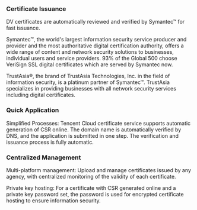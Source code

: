 ### Certificate Issuance
DV certificates are automatically reviewed and verified by Symantec™ for fast issuance.

Symantec™, the world's largest information security service producer and provider and the most authoritative digital certification authority, offers a wide range of content and network security solutions to businesses, individual users and service providers. 93% of the Global 500 choose VeriSign SSL digital certificates which are served by Symantec now.

TrustAsia®, the brand of TrustAsia Technologies, Inc. in the field of information security, is a platinum partner of Symantec™. TrustAsia specializes in providing businesses with all network security services including digital certificates.

### Quick Application
Simplified Processes: Tencent Cloud certificate service supports automatic generation of CSR online. The domain name is automatically verified by DNS, and the application is submitted in one step. The verification and issuance process is fully automatic.

### Centralized Management
Multi-platform management: Upload and manage certificates issued by any agency, with centralized monitoring of the validity of each certificate.

Private key hosting: For a certificate with CSR generated online and a private key password set, the password is used for encrypted certificate hosting to ensure information security.

